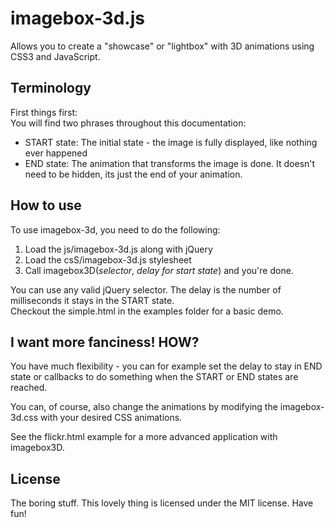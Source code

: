 imagebox-3d.js
==============

Allows you to create a "showcase" or "lightbox" with 3D animations using CSS3 and JavaScript.

## Terminology

First things first:  
You will find two phrases throughout this documentation:
* START state: The initial state - the image is fully displayed, like nothing ever happened
* END state: The animation that transforms the image is done. It doesn't need to be hidden, its just the end of your animation.

## How to use

To use imagebox-3d, you need to do the following:

1. Load the js/imagebox-3d.js along with jQuery
2. Load the csS/imagebox-3d.js stylesheet
3. Call imagebox3D(*selector*, *delay for start state*) and you're done.

You can use any valid jQuery selector. The delay is the number of milliseconds it stays in the START state.  
Checkout the simple.html in the examples folder for a basic demo.

## I want more fanciness! HOW?

You have much flexibility - you can for example set the delay to stay in END state 
or callbacks to do something when the START or END states are reached.  

You can, of course, also change the animations by modifying the imagebox-3d.css with your desired CSS animations.

See the flickr.html example for a more advanced application with imagebox3D.


## License

The boring stuff.
This lovely thing is licensed under the MIT license. Have fun!